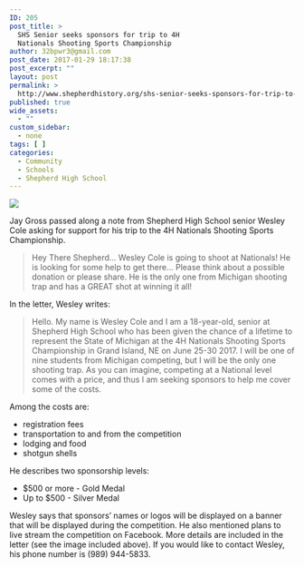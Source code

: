 ```yaml
---
ID: 205
post_title: >
  SHS Senior seeks sponsors for trip to 4H
  Nationals Shooting Sports Championship
author: 32bpwr3@gmail.com
post_date: 2017-01-29 18:17:38
post_excerpt: ""
layout: post
permalink: >
  http://www.shepherdhistory.org/shs-senior-seeks-sponsors-for-trip-to-4h-nationals-shooting-sports-championship/
published: true
wide_assets:
  - ""
custom_sidebar:
  - none
tags: [ ]
categories:
  - Community
  - Schools
  - Shepherd High School
---
```

<img class="wp-image-206" src="http://www.shepherdhistory.org/wp-content/uploads/2017/01/word-image.jpg" />

Jay Gross passed along a note from Shepherd High School senior Wesley Cole asking for support for his trip to the 4H Nationals Shooting Sports Championship.
<blockquote>Hey There Shepherd…
Wesley Cole is going to shoot at Nationals!
He is looking for some help to get there…
Please think about a possible donation or please share.
He is the only one from Michigan shooting trap and has a GREAT shot at winning it all!</blockquote>
In the letter, Wesley writes:
<blockquote>Hello. My name is Wesley Cole and I am a 18-year-old, senior at Shepherd High School who has been given the chance of a lifetime to represent the State of Michigan at the 4H Nationals Shooting Sports Championship in Grand Island, NE on June 25-30 2017. I will be one of nine students from Michigan competing, but I will be the only one shooting trap. As you can imagine, competing at a National level comes with a price, and thus I am seeking sponsors to help me cover some of the costs.</blockquote>
Among the costs are:
<ul>
 	<li>registration fees</li>
 	<li>transportation to and from the competition</li>
 	<li>lodging and food</li>
 	<li>shotgun shells</li>
</ul>
He describes two sponsorship levels:
<ul>
 	<li>$500 or more - Gold Medal</li>
 	<li>Up to $500 - Silver Medal</li>
</ul>
Wesley says that sponsors’ names or logos will be displayed on a banner that will be displayed during the competition. He also mentioned plans to live stream the competition on Facebook.
More details are included in the letter (see the image included above). If you would like to contact Wesley, his phone number is (989) 944-5833.